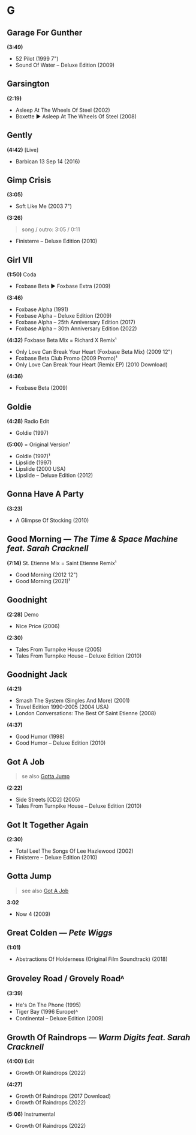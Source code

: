 # G

## Garage For Gunther

**(3:49)**

* 52 Pilot (1999 7")
* Sound Of Water – Deluxe Edition (2009)

## Garsington

**(2:19)**

* Asleep At The Wheels Of Steel (2002)
* Boxette ▶︎ Asleep At The Wheels Of Steel (2008)

## Gently

**(4:42)** [Live]

* Barbican 13 Sep 14 (2016)

## Gimp Crisis

**(3:05)**

* Soft Like Me (2003 7")

**(3:26)**

> song / outro: 3:05 / 0:11

* Finisterre – Deluxe Edition (2010)

## Girl VII

**(1:50)** Coda

* Foxbase Beta ▶︎ Foxbase Extra (2009)

**(3:46)**

* Foxbase Alpha (1991)
* Foxbase Alpha – Deluxe Edition (2009)
* Foxbase Alpha – 25th Anniversary Edition (2017)
* Foxbase Alpha – 30th Anniversary Edition (2022)

**(4:32)** Foxbase Beta Mix = Richard X Remix¹

* Only Love Can Break Your Heart (Foxbase Beta Mix) (2009 12")
* Foxbase Beta Club Promo (2009 Promo)¹
* Only Love Can Break Your Heart (Remix EP) (2010 Download)

**(4:36)**

* Foxbase Beta (2009)

## Goldie

**(4:28)** Radio Edit

* Goldie (1997)

**(5:00)** = Original Version¹

* Goldie (1997)¹
* Lipslide (1997)
* Lipslide (2000 USA)
* Lipslide – Deluxe Edition (2012)

## Gonna Have A Party

**(3:23)**

* A Glimpse Of Stocking (2010)

## Good Morning — *The Time & Space Machine feat. Sarah Cracknell*

**(7:14)** St. Etienne Mix = Saint Etienne Remix¹

* Good Morning (2012 12")
* Good Morning (2021)¹

## Goodnight

**(2:28)** Demo

* Nice Price (2006)

**(2:30)**

* Tales From Turnpike House (2005)
* Tales From Turnpike House – Deluxe Edition (2010)

## Goodnight Jack

**(4:21)**

* Smash The System (Singles And More) (2001)
* Travel Edition 1990-2005 (2004 USA)
* London Conversations: The Best Of Saint Etienne (2008)

**(4:37)**

* Good Humor (1998)
* Good Humor – Deluxe Edition (2010)

## Got A Job

> se also [Gotta Jump](g.md#gotta-jump)

**(2:22)**

* Side Streets [CD2] (2005)
* Tales From Turnpike House – Deluxe Edition (2010)

## Got It Together Again

**(2:30)**

* Total Lee! The Songs Of Lee Hazlewood (2002)
* Finisterre – Deluxe Edition (2010)

## Gotta Jump

> see also [Got A Job](g.md#got-a-job)

**3:02**

* Now 4 (2009)

## Great Colden — *Pete Wiggs*

**(1:01)**

* Abstractions Of Holderness (Original Film Soundtrack) (2018)

## Groveley Road / Grovely Roadᴬ

**(3:39)**

* He's On The Phone (1995)
* Tiger Bay (1996 Europe)ᴬ
* Continental – Deluxe Edition (2009)

## Growth Of Raindrops — *Warm Digits feat. Sarah Cracknell*

**(4:00)** Edit

* Growth Of Raindrops (2022)

**(4:27)**

* Growth Of Raindrops (2017 Download)
* Growth Of Raindrops (2022)

**(5:06)** Instrumental

* Growth Of Raindrops (2022)
